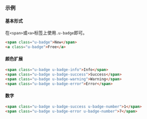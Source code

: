 ### 示例
#### 基本形式

在`<span>`或`<a>`标签上使用`.u-badge`即可。

<div class="m-example"></div>

```html
<span class="u-badge">New</span>
<a class="u-badge">Free</a>
```

#### 颜色扩展

<div class="m-example"></div>

```html
<span class="u-badge u-badge-info">Info</span>
<span class="u-badge u-badge-success">Success</span>
<span class="u-badge u-badge-warning">Warning</span>
<span class="u-badge u-badge-error">Error</span>
```

#### 数字

<div class="m-example"></div>

```html
<span class="u-badge u-badge-success u-badge-number">1</span>
<span class="u-badge u-badge-error u-badge-number">7</span>
```
